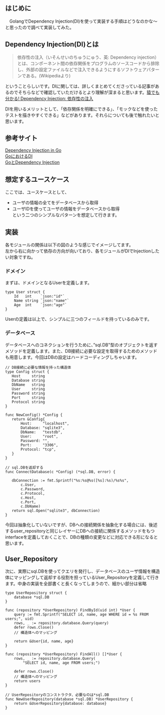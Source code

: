## はじめに
　GolangでDependency Injection(DI)を使って実装する手順はどうなのかな〜と思ったので調べて実装してみた。

## Dependency Injection(DI)とは
>依存性の注入（いそんせいのちゅうにゅう、英: Dependency injection）とは、コンポーネント間の依存関係をプログラムのソースコードから排除し、外部の設定ファイルなどで注入できるようにするソフトウェアパターンである。(Wikipediaより)

ということらしいです。DIに関しては、詳しくまとめてくださっている記事があるのでそちらなどで確認していただけるとより理解が深まると思います。[猿でも分かる! Dependency Injection: 依存性の注入](https://qiita.com/hshimo/items/1136087e1c6e5c5b0d9f)

DIを用いるメリットとして、「依存関係を明確にできる」、「モックなどを使ったテストを描きやすくできる」などがあります。それらについても後で触れたいと思います。

## 参考サイト
[Dependency Injection in Go](https://blog.drewolson.org/dependency-injection-in-go)  
[GoにおけるDI](http://inukirom.hatenablog.com/entry/di-in-go)  
[GoとDependency Injection](https://recruit-tech.co.jp/blog/2017/12/11/go_dependency_injection/)  

## 想定するユースケース
ここでは、ユースケースとして、
* ユーザの情報の全てをデータベースから取得  
* ユーザIDを使ってユーザの情報をデータベースから取得  
という二つのシンプルなパターンを想定して行きます。


## 実装

各モジュールの関係は以下の図のような感じでイメージしてます。  
左から右に向かって依存の方向が向いており、各モジュールがDIでInjectionしたい対象ですね。

### ドメイン
まずは、ドメインとなるUserを定義します。
```
type User struct {
	Id   int    `json:"id"`
	Name string `json:"name"`
	Age  int    `json:"age"`
}
```
Userの定義は以上で、シンプルに三つのフィールドを持っているのみです。

### データベース
 データベースへのコネクションを行うために、”sql.DB"型のオブジェクトを返すメソッドを定義します。また、DB接続に必要な設定を取得するためのメソッドも用意します。今回はDBの設定はハードコーディングしちゃいます。
 ```
// DB接続に必要な情報を持った構造体
type Config struct {
	Host     string
	Database string
	DbName   string
	User     string
	Password string
	Port     string
	Protocol string
}

func NewConfig() *Config {
	return &Config{
		Host:     "localhost",
		Database: "sqlite3",
		DbName:   "testdb",
		User:     "root",
		Password: "",
		Port:     "3306",
		Protocol: "tcp",
	}
}

// sql.DBを返却する
func ConnectDatabase(c *Config) (*sql.DB, error) {

	dbConnection := fmt.Sprintf("%s:%s@%s([%s]:%s)/%s%s",
		c.User,
		c.Password,
		c.Protocol,
		c.Host,
		c.Port,
		c.DbName)
	return sql.Open("sqlite3", dbConnection)
}
 ```

今回は抽象化していないですが、DBへの接続関係を抽象化する場合には、後述するuser_repositoryと同じレイヤーにDBへの接続に関係するメソッドをもつinterfaceを定義しておくことで、DBの種類の変更などに対応できる形になると思います。


## User_Repository
次に、実際にsql.DBを使ってクエリを発行し、データベースのユーザ情報を構造体にマッピングして返却する役割を担っているUser_Repositoryを定義して行きます。中身の実装を全部書くと長くなってしまうので、細かい部分は省略
```
type UserRepository struct {
	database *sql.DB
}

func (repository *UserRepository) FindById(uid int) *User {
	query := fmt.Sprintf("SELECT id, name, age WHERE id = %s FROM users;", uid)
	rows, _ := repository.database.Query(query)
	defer rows.Close()
    // 構造体へのマッピング

	return &User{id, name, age}
}

func (repository *UserRepository) FindAll() []*User {
	rows, _ := repository.database.Query(
		"SELECT id, name, age FROM users;")

	defer rows.Close()
    // 構造体へのマッピング
	return users
}

// UserRepositoryのコンストラクタ、必要なのは*sql.DB
func NewUserRepository(database *sql.DB) *UserRepository {
	return &UserRepository{database: database}
}
```

## 




